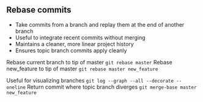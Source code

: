 ## Rebase commits

- Take commits from a branch and replay them at the end of another branch
- Useful to integrate recent commits without merging
- Maintains a cleaner, more linear project history
- Ensures topic branch commits apply cleanly

Rebase current branch to tip of master
`git rebase master`
Rebase new_feature to tip of master
`git rebase master new_feature`

Useful for visualizing branches
`git log --graph --all --decorate --oneline`
Return commit where topic branch diverges
`git merge-base master new_feature`
